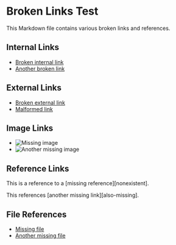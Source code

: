 # Broken Links Test

This Markdown file contains various broken links and references.

## Internal Links

- [Broken internal link](#nonexistent-section)
- [Another broken link](#missing-header)

## External Links

- [Broken external link](https://this-domain-does-not-exist-12345.com)
- [Malformed link](not-a-valid-url)

## Image Links

- ![Missing image](./images/nonexistent.png)
- ![Another missing image](../assets/missing.jpg)

## Reference Links

This is a reference to a [missing reference][nonexistent].

This references [another missing link][also-missing].

## File References

- [Missing file](./docs/nonexistent.md)
- [Another missing file](../README-MISSING.md)

<!-- Note: Some of these might not trigger errors depending on the markdown LSP configuration -->